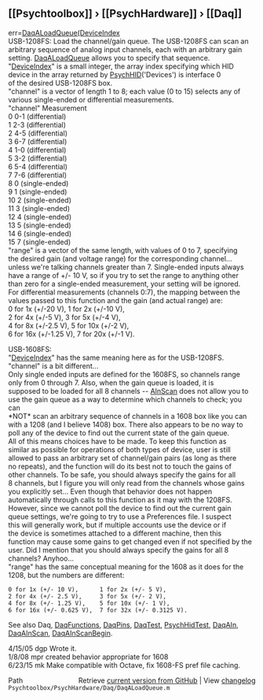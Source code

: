 ## [[Psychtoolbox]] &#8250; [[PsychHardware]] &#8250; [[Daq]]

err=[DaqALoadQueue](DaqALoadQueue)[(DeviceIndex]((DeviceIndex),channel,range)  
USB-1208FS: Load the channel/gain queue. The USB-1208FS can scan an  
arbitrary sequence of analog input channels, each with an arbitrary gain  
setting. [DaqALoadQueue](DaqALoadQueue) allows you to specify that sequence.   
"[DeviceIndex](DeviceIndex)" is a small integer, the array index specifying which HID  
    device in the array returned by [PsychHID](PsychHID)('Devices') is interface 0  
    of the desired USB-1208FS box.  
"channel" is a vector of length 1 to 8; each value (0 to 15) selects any of  
    various single-ended or differential measurements.  
 "channel"    Measurement  
     0        0-1 (differential)  
     1        2-3 (differential)  
     2        4-5 (differential)  
     3        6-7 (differential)  
     4        1-0 (differential)  
     5        3-2 (differential)  
     6        5-4 (differential)  
     7        7-6 (differential)  
     8          0 (single-ended)  
     9          1 (single-ended)  
    10          2 (single-ended)  
    11          3 (single-ended)  
    12          4 (single-ended)  
    13          5 (single-ended)  
    14          6 (single-ended)  
    15          7 (single-ended)  
"range" is a vector of the same length, with values of 0 to 7, specifying  
    the desired gain (and voltage range) for the corresponding channel...  
    unless we're talking channels greater than 7.  Single-ended inputs always  
    have a range of +/- 10 V, so if you try to set the range to anything other  
    than zero for a single-ended measurement, your setting will be ignored.  
    For differential measurements (channels 0:7), the mapping between the  
    values passed to this function and the gain (and actual range) are:  
    0 for 1x (+/-20 V),    1 for 2x (+/-10 V),  
    2 for 4x (+/-5 V),     3 for 5x (+/-4 V),  
    4 for 8x (+/-2.5 V),   5 for 10x (+/-2 V),  
    6 for 16x (+/-1.25 V), 7 for 20x (+/-1 V).  
  
USB-1608FS:   
"[DeviceIndex](DeviceIndex)" has the same meaning here as for the USB-1208FS.  
"channel" is a bit different...  
Only single ended inputs are defined for the 1608FS, so channels range   
only from 0 through 7.  Also, when the gain queue is loaded, it is   
supposed to be loaded for all 8 channels -- [AInScan](AInScan) does not allow you to  
use the gain queue as a way to determine which channels to check; you can  
\*NOT\* scan an arbitrary sequence of channels in a 1608 box like you can  
with a 1208 (and I believe 1408) box.  There also appears to be no way to  
poll any of the device to find out the current state of the gain queue.    
All of this means choices have to be made.  To keep this function as   
similar as possible for operations of both types of device, user is still  
allowed to pass an arbitrary set of channel/gain pairs (as long as there   
no repeats), and the function will do its best not to touch the gains of   
other channels.  To be safe, you should always specify the gains for all   
8 channels, but I figure you will only read from the channels whose gains  
you explicitly set...  Even though that behavior does not happen   
automatically through calls to this function as it may with the 1208FS.  
However, since we cannot poll the device to find out the current gain  
queue settings, we're going to try to use a Preferences file.  I suspect  
this will generally work, but if multiple accounts use the device or if  
the device is sometimes attached to a different machine, then this  
function may cause some gains to get changed even if not specified by the  
user.  Did I mention that you should always specify the gains for all 8  
channels?  Anyhoo...  
"range" has the same conceptual meaning for the 1608 as it does for the   
1208, but the numbers are different:  
  
    0 for 1x (+/- 10 V),      1 for 2x (+/- 5 V),  
    2 for 4x (+/- 2.5 V),     3 for 5x (+/- 2 V),  
    4 for 8x (+/- 1.25 V),    5 for 10x (+/- 1 V),  
    6 for 16x (+/- 0.625 V),  7 for 32x (+/- 0.3125 V).  
  
See also Daq, [DaqFunctions](DaqFunctions), [DaqPins](DaqPins), [DaqTest](DaqTest), [PsychHidTest](PsychHidTest), [DaqAIn](DaqAIn),   
[DaqAInScan](DaqAInScan), [DaqAInScanBegin](DaqAInScanBegin).  
  
4/15/05 dgp Wrote it.  
1/8/08  mpr created behavior appropriate for 1608  
6/23/15 mk  Make compatible with Octave, fix 1608-FS pref file caching.  




<div class="code_header" style="text-align:right;">
  <span style="float:left;">Path&nbsp;&nbsp;</span> <span class="counter">Retrieve <a href=
  "https://raw.github.com/Psychtoolbox-3/Psychtoolbox-3/beta/Psychtoolbox/PsychHardware/Daq/DaqALoadQueue.m">current version from GitHub</a> | View <a href=
  "https://github.com/Psychtoolbox-3/Psychtoolbox-3/commits/beta/Psychtoolbox/PsychHardware/Daq/DaqALoadQueue.m">changelog</a></span>
</div>
<div class="code">
  <code>Psychtoolbox/PsychHardware/Daq/DaqALoadQueue.m</code>
</div>

